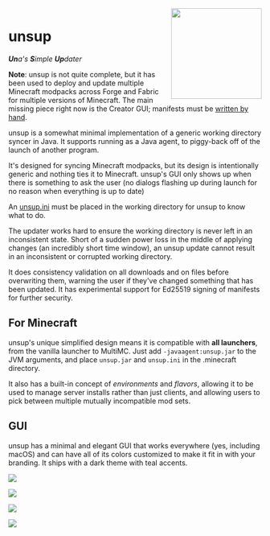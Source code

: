 <img src="https://git.sleeping.town/unascribed/unsup/raw/branch/trunk/unsup.svg" align="right" width="180px">

# unsup

***Un**a's **S**imple **Up**dater*

**Note**: unsup is not quite complete, but it has been used to deploy and
update multiple Minecraft modpacks across Forge and Fabric for multiple
versions of Minecraft. The main missing piece right now is the Creator GUI;
manifests must be [written by hand](https://git.sleeping.town/unascribed/unsup/wiki/Manifest-format).

unsup is a somewhat minimal implementation of a generic working directory
syncer in Java. It supports running as a Java agent, to piggy-back off of the
launch of another program.

It's designed for syncing Minecraft modpacks, but its design is intentionally
generic and nothing ties it to Minecraft. unsup's GUI only shows up when there
is something to ask the user (no dialogs flashing up during launch for no
reason when everything is up to date)

An [unsup.ini](https://git.sleeping.town/unascribed/unsup/wiki/Config-format)
must be placed in the working directory for unsup to know what to do.

The updater works hard to ensure the working directory is never left in an
inconsistent state. Short of a sudden power loss in the middle of applying
changes (an incredibly short time window), an unsup update cannot result in
an inconsistent or corrupted working directory.

It does consistency validation on all downloads and on files before overwriting
them, warning the user if they've changed something that has been updated. It
has experimental support for Ed25519 signing of manifests for further security.

## For Minecraft
unsup's unique simplified design means it is compatible with **all launchers**,
from the vanilla launcher to MultiMC. Just add `-javaagent:unsup.jar` to the
JVM arguments, and place `unsup.jar` and `unsup.ini` in the .minecraft
directory.

It also has a built-in concept of *environments* and *flavors*, allowing it to
be used to manage server installs rather than just clients, and allowing users
to pick between multiple mutually incompatible mod sets.

## GUI
unsup has a minimal and elegant GUI that works everywhere (yes, including
macOS) and can have all of its colors customized to make it fit in with your
branding. It ships with a dark theme with teal accents.

![](https://git.sleeping.town/unascribed/unsup/raw/branch/trunk/img/bootstrapping.png)

![](https://git.sleeping.town/unascribed/unsup/raw/branch/trunk/img/conflict.png)

![](https://git.sleeping.town/unascribed/unsup/raw/branch/trunk/img/update.png)

![](https://git.sleeping.town/unascribed/unsup/raw/branch/trunk/img/done.png)
